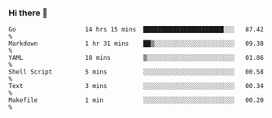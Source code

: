 ### Hi there 👋

<!--
**yeya24/yeya24** is a ✨ _special_ ✨ repository because its `README.md` (this file) appears on your GitHub profile.

Here are some ideas to get you started:

- 🔭 I’m currently working on ...
- 🌱 I’m currently learning ...
- 👯 I’m looking to collaborate on ...
- 🤔 I’m looking for help with ...
- 💬 Ask me about ...
- 📫 How to reach me: ...
- 😄 Pronouns: ...
- ⚡ Fun fact: ...
-->

<!--START_SECTION:waka-->

```text
Go                   14 hrs 15 mins  ██████████████████████░░░   87.42 %
Markdown             1 hr 31 mins    ██▒░░░░░░░░░░░░░░░░░░░░░░   09.38 %
YAML                 18 mins         ▒░░░░░░░░░░░░░░░░░░░░░░░░   01.86 %
Shell Script         5 mins          ░░░░░░░░░░░░░░░░░░░░░░░░░   00.58 %
Text                 3 mins          ░░░░░░░░░░░░░░░░░░░░░░░░░   00.34 %
Makefile             1 min           ░░░░░░░░░░░░░░░░░░░░░░░░░   00.20 %
```

<!--END_SECTION:waka-->
